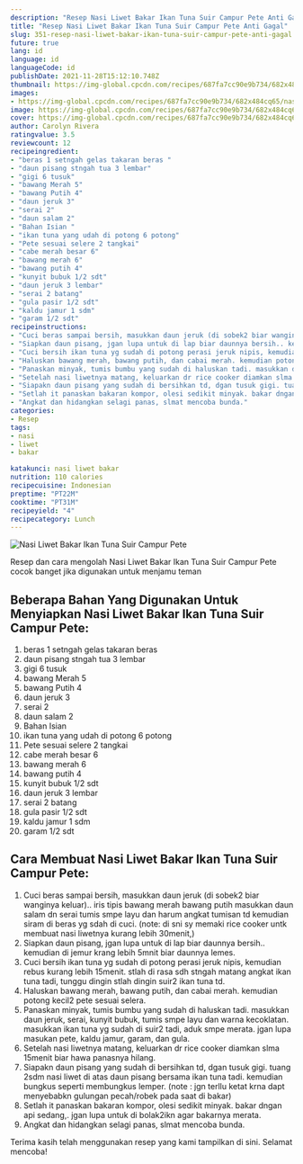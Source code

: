 ```yaml
---
description: "Resep Nasi Liwet Bakar Ikan Tuna Suir Campur Pete Anti Gagal"
title: "Resep Nasi Liwet Bakar Ikan Tuna Suir Campur Pete Anti Gagal"
slug: 351-resep-nasi-liwet-bakar-ikan-tuna-suir-campur-pete-anti-gagal
future: true
lang: id
language: id
languageCode: id
publishDate: 2021-11-28T15:12:10.748Z 
thumbnail: https://img-global.cpcdn.com/recipes/687fa7cc90e9b734/682x484cq65/nasi-liwet-bakar-ikan-tuna-suir-campur-pete-foto-resep-utama.png
images:
- https://img-global.cpcdn.com/recipes/687fa7cc90e9b734/682x484cq65/nasi-liwet-bakar-ikan-tuna-suir-campur-pete-foto-resep-utama.png
image: https://img-global.cpcdn.com/recipes/687fa7cc90e9b734/682x484cq65/nasi-liwet-bakar-ikan-tuna-suir-campur-pete-foto-resep-utama.png
cover: https://img-global.cpcdn.com/recipes/687fa7cc90e9b734/682x484cq65/nasi-liwet-bakar-ikan-tuna-suir-campur-pete-foto-resep-utama.png
author: Carolyn Rivera
ratingvalue: 3.5
reviewcount: 12
recipeingredient:
- "beras 1 setngah gelas takaran beras "
- "daun pisang stngah tua 3 lembar"
- "gigi 6 tusuk"
- "bawang Merah 5"
- "bawang Putih 4"
- "daun jeruk 3"
- "serai 2"
- "daun salam 2"
- "Bahan Isian "
- "ikan tuna yang udah di potong 6 potong"
- "Pete sesuai selere 2 tangkai"
- "cabe merah besar 6"
- "bawang merah 6"
- "bawang putih 4"
- "kunyit bubuk 1/2 sdt"
- "daun jeruk 3 lembar"
- "serai 2 batang"
- "gula pasir 1/2 sdt"
- "kaldu jamur 1 sdm"
- "garam 1/2 sdt"
recipeinstructions:
- "Cuci beras sampai bersih, masukkan daun jeruk (di sobek2 biar wanginya keluar).. iris tipis bawang merah bawang putih masukkan daun salam dn serai tumis smpe layu dan harum angkat tumisan td kemudian siram di beras yg sdah di cuci. (note: di sni sy memaki rice cooker untk membuat nasi liwetnya kurang lebih 30menit,)"
- "Siapkan daun pisang, jgan lupa untuk di lap biar daunnya bersih.. kemudian di jemur krang lebih 5mnit biar daunnya lemes."
- "Cuci bersih ikan tuna yg sudah di potong perasi jeruk nipis, kemudian rebus kurang lebih 15menit. stlah di rasa sdh stngah matang angkat ikan tuna tadi, tunggu dingin stlah dingin suir2 ikan tuna td."
- "Haluskan bawang merah, bawang putih, dan cabai merah. kemudian potong kecil2 pete sesuai selera."
- "Panaskan minyak, tumis bumbu yang sudah di haluskan tadi. masukkan daun jeruk, serai, kunyit bubuk, tumis smpe layu dan warna kecoklatan. masukkan ikan tuna yg sudah di suir2 tadi, aduk smpe merata. jgan lupa masukan pete, kaldu jamur, garam, dan gula."
- "Setelah nasi liwetnya matang, keluarkan dr rice cooker diamkan slma 15menit biar hawa panasnya hilang."
- "Siapakn daun pisang yang sudah di bersihkan td, dgan tusuk gigi. tuang 2sdm nasi liwet di atas daun pisang bersama ikan tuna tadi. kemudian bungkus seperti membungkus lemper. (note : jgn terllu ketat krna dapt menyebabkn gulungan pecah/robek pada saat di bakar)"
- "Setlah it panaskan bakaran kompor, olesi sedikit minyak. bakar dngan api sedang,. jgan lupa untuk di bolak2ikn agar bakarnya merata."
- "Angkat dan hidangkan selagi panas, slmat mencoba bunda."
categories:
- Resep
tags:
- nasi
- liwet
- bakar

katakunci: nasi liwet bakar 
nutrition: 110 calories
recipecuisine: Indonesian
preptime: "PT22M"
cooktime: "PT31M"
recipeyield: "4"
recipecategory: Lunch
---
```



![Nasi Liwet Bakar Ikan Tuna Suir Campur Pete](https://img-global.cpcdn.com/recipes/687fa7cc90e9b734/682x484cq65/nasi-liwet-bakar-ikan-tuna-suir-campur-pete-foto-resep-utama.png)

Resep dan cara mengolah  Nasi Liwet Bakar Ikan Tuna Suir Campur Pete cocok banget jika digunakan untuk menjamu teman

<!--inarticleads1-->

## Beberapa Bahan Yang Digunakan Untuk Menyiapkan Nasi Liwet Bakar Ikan Tuna Suir Campur Pete:

1. beras 1 setngah gelas takaran beras 
1. daun pisang stngah tua 3 lembar
1. gigi 6 tusuk
1. bawang Merah 5
1. bawang Putih 4
1. daun jeruk 3
1. serai 2
1. daun salam 2
1. Bahan Isian 
1. ikan tuna yang udah di potong 6 potong
1. Pete sesuai selere 2 tangkai
1. cabe merah besar 6
1. bawang merah 6
1. bawang putih 4
1. kunyit bubuk 1/2 sdt
1. daun jeruk 3 lembar
1. serai 2 batang
1. gula pasir 1/2 sdt
1. kaldu jamur 1 sdm
1. garam 1/2 sdt



<!--inarticleads2-->

## Cara Membuat Nasi Liwet Bakar Ikan Tuna Suir Campur Pete:

1. Cuci beras sampai bersih, masukkan daun jeruk (di sobek2 biar wanginya keluar).. iris tipis bawang merah bawang putih masukkan daun salam dn serai tumis smpe layu dan harum angkat tumisan td kemudian siram di beras yg sdah di cuci. (note: di sni sy memaki rice cooker untk membuat nasi liwetnya kurang lebih 30menit,)
1. Siapkan daun pisang, jgan lupa untuk di lap biar daunnya bersih.. kemudian di jemur krang lebih 5mnit biar daunnya lemes.
1. Cuci bersih ikan tuna yg sudah di potong perasi jeruk nipis, kemudian rebus kurang lebih 15menit. stlah di rasa sdh stngah matang angkat ikan tuna tadi, tunggu dingin stlah dingin suir2 ikan tuna td.
1. Haluskan bawang merah, bawang putih, dan cabai merah. kemudian potong kecil2 pete sesuai selera.
1. Panaskan minyak, tumis bumbu yang sudah di haluskan tadi. masukkan daun jeruk, serai, kunyit bubuk, tumis smpe layu dan warna kecoklatan. masukkan ikan tuna yg sudah di suir2 tadi, aduk smpe merata. jgan lupa masukan pete, kaldu jamur, garam, dan gula.
1. Setelah nasi liwetnya matang, keluarkan dr rice cooker diamkan slma 15menit biar hawa panasnya hilang.
1. Siapakn daun pisang yang sudah di bersihkan td, dgan tusuk gigi. tuang 2sdm nasi liwet di atas daun pisang bersama ikan tuna tadi. kemudian bungkus seperti membungkus lemper. (note : jgn terllu ketat krna dapt menyebabkn gulungan pecah/robek pada saat di bakar)
1. Setlah it panaskan bakaran kompor, olesi sedikit minyak. bakar dngan api sedang,. jgan lupa untuk di bolak2ikn agar bakarnya merata.
1. Angkat dan hidangkan selagi panas, slmat mencoba bunda.




Terima kasih telah menggunakan resep yang kami tampilkan di sini. Selamat mencoba!
